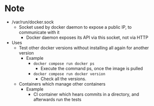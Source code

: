 # Note
* /var/run/docker.sock
  * Socket used by docker daemon to expose a public IP, to communicate with it
    * Docker daemon exposes its API via this socket, not via HTTP
* Uses
  * Test other docker versions without installing all again for another version
    * Example
      * `docker compose run docker ps`
        * Execute the command ps, once the image is pulled
      * `docker compose run docker version`
        * Check all the versions.
  * Containers which manage other containers
    * Example
      * CI container which hears commits in a directory, and afterwards run the tests
